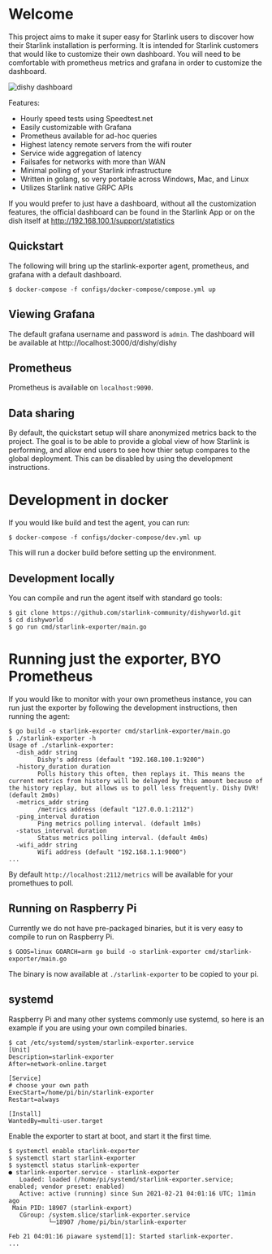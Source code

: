 # Welcome

This project aims to make it super easy for Starlink users to discover how their Starlink installation is performing. It is intended for Starlink customers that would like to customize their own dashboard. You will need to be comfortable with prometheus metrics and grafana in order to customize the dashboard.

![dishy dashboard](../media/dishy-dashboard.png?raw=true)

Features:
  * Hourly speed tests using Speedtest.net
  * Easily customizable with Grafana
  * Prometheus available for ad-hoc queries
  * Highest latency remote servers from the wifi router
  * Service wide aggregation of latency
  * Failsafes for networks with more than WAN
  * Minimal polling of your Starlink infrastructure
  * Written in golang, so very portable across Windows, Mac, and Linux
  * Utilizes Starlink native GRPC APIs

If you would prefer to just have a dashboard, without all the customization features, the official dashboard can be found in the Starlink App or on the dish itself at http://192.168.100.1/support/statistics

## Quickstart

The following will bring up the starlink-exporter agent, prometheus, and grafana with a default dashboard. 

```
$ docker-compose -f configs/docker-compose/compose.yml up
```

## Viewing Grafana

The default grafana username and password is `admin`. The dashboard will be available at http://localhost:3000/d/dishy/dishy

## Prometheus

Prometheus is available on `localhost:9090`. 

## Data sharing

By default, the quickstart setup will share anonymized metrics back to the project. The goal is to be able to provide a global view of how Starlink is performing, and allow end users to see how thier setup compares to the global deployment. This can be disabled by using the development instructions. 

# Development in docker

If you would like build and test the agent, you can run: 

```
$ docker-compose -f configs/docker-compose/dev.yml up
```

This will run a docker build before setting up the environment. 

## Development locally

You can compile and run the agent itself with standard go tools: 

```
$ git clone https://github.com/starlink-community/dishyworld.git
$ cd dishyworld 
$ go run cmd/starlink-exporter/main.go
```

# Running just the exporter, BYO Prometheus

If you would like to monitor with your own prometheus instance, you can run just the exporter by following the development instructions, then running the agent:

```
$ go build -o starlink-exporter cmd/starlink-exporter/main.go
$ ./starlink-exporter -h
Usage of ./starlink-exporter:
  -dish_addr string
    	Dishy's address (default "192.168.100.1:9200")
  -history_duration duration
    	Polls history this often, then replays it. This means the current metrics from history will be delayed by this amount because of the history replay, but allows us to poll less frequently. Dishy DVR! (default 2m0s)
  -metrics_addr string
    	/metrics address (default "127.0.0.1:2112")
  -ping_interval duration
    	Ping metrics polling interval. (default 1m0s)
  -status_interval duration
    	Status metrics polling interval. (default 4m0s)
  -wifi_addr string
    	Wifi address (default "192.168.1.1:9000")
...
```

By default `http://localhost:2112/metrics` will be available for your promethues to poll. 

## Running on Raspberry Pi

Currently we do not have pre-packaged binaries, but it is very easy to compile to run on Raspberry Pi.

```
$ GOOS=linux GOARCH=arm go build -o starlink-exporter cmd/starlink-exporter/main.go
```

The binary is now available at `./starlink-exporter` to be copied to your pi. 

## systemd

Raspberry Pi and many other systems commonly use systemd, so here is an example if you are using your own compiled binaries. 

```
$ cat /etc/systemd/system/starlink-exporter.service 
[Unit]
Description=starlink-exporter
After=network-online.target

[Service]
# choose your own path
ExecStart=/home/pi/bin/starlink-exporter 
Restart=always

[Install]
WantedBy=multi-user.target
```

Enable the exporter to start at boot, and start it the first time. 

```
$ systemctl enable starlink-exporter
$ systemctl start starlink-exporter
$ systemctl status starlink-exporter
● starlink-exporter.service - starlink-exporter
   Loaded: loaded (/home/pi/systemd/starlink-exporter.service; enabled; vendor preset: enabled)
   Active: active (running) since Sun 2021-02-21 04:01:16 UTC; 11min ago
 Main PID: 18907 (starlink-export)
   CGroup: /system.slice/starlink-exporter.service
           └─18907 /home/pi/bin/starlink-exporter

Feb 21 04:01:16 piaware systemd[1]: Started starlink-exporter.
...
```

